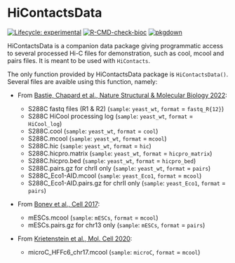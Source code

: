 # HiContactsData

<!-- badges: start -->
[![Lifecycle: experimental](https://img.shields.io/badge/lifecycle-experimental-orange.svg)](https://lifecycle.r-lib.org/articles/stages.html#experimental)
[![R-CMD-check-bioc](https://github.com/js2264/HiContactsData/actions/workflows/check-bioc.yml/badge.svg)](https://github.com/js2264/HiContactsData/actions/workflows/check-bioc.yml)
[![pkgdown](https://github.com/js2264/HiContactsData/workflows/pkgdown/badge.svg)](https://github.com/js2264/HiContactsData/actions)
<!-- badges: end -->

HiContactsData is a companion data package giving programmatic access to 
several processed Hi-C files for demonstration, such as cool, mcool and 
pairs files. It is meant to be used with `HiContacts`. 

The only function provided by HiContactsData package is `HiContactsData()`. 
Several files are avaible using this function, namely: 

- From [Bastie, Chapard et al., Nature Structural & Molecular Biology 2022](https://doi.org/10.1038/s41594-022-00780-0):
  - S288C fastq files (R1 & R2) (`sample`: `yeast_wt`, `format` = `fastq_R{12}`)
  - S288C HiCool processing log (`sample`: `yeast_wt`, `format` = `HiCool_log`)
  - S288C.cool (`sample`: `yeast_wt`, `format` = `cool`)
  - S288C.mcool (`sample`: `yeast_wt`, `format` = `mcool`)
  - S288C.hic (`sample`: `yeast_wt`, `format` = `hic`)
  - S288C.hicpro.matrix (`sample`: `yeast_wt`, `format` = `hicpro_matrix`)
  - S288C.hicpro.bed (`sample`: `yeast_wt`, `format` = `hicpro_bed`)
  - S288C.pairs.gz for chrII only (`sample`: `yeast_wt`, `format` = `pairs`)
  - S288C_Eco1-AID.mcool (`sample`: `yeast_Eco1`, `format` = `mcool`)
  - S288C_Eco1-AID.pairs.gz for chrII only (`sample`: `yeast_Eco1`, `format` = `pairs`)

- From [Bonev et al., Cell 2017](https://doi.org/10.1016/j.cell.2017.09.043):
  - mESCs.mcool (`sample`: `mESCs`, `format` = `mcool`)
  - mESCs.pairs.gz for chr13 only (`sample`: `mESCs`, `format` = `pairs`)

- From [Krietenstein et al., Mol. Cell 2020](https://doi.org/10.1016/j.molcel.2020.03.003):
  - microC_HFFc6_chr17.mcool (`sample`: `microC`, `format` = `mcool`)
